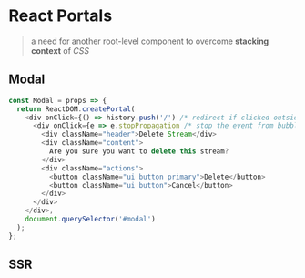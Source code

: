 # React Portals
> a need for another root-level component to overcome **stacking context** of *CSS*

## Modal
```javascript
const Modal = props => {
  return ReactDOM.createPortal(
    <div onClick={() => history.push('/') /* redirect if clicked outside of the modal, *used custom `history` */} className="ui dimmer modals visible active">
      <div onClick={e => e.stopPropagation /* stop the event from bubbling up */} className="ui standard modal visible active">
        <div className="header">Delete Stream</div>
        <div className="content">
          Are you sure you want to delete this stream?
        </div>
        <div className="actions">
          <button className="ui button primary">Delete</button>
          <button className="ui button">Cancel</button>
        </div>
      </div>
    </div>,
    document.querySelector('#modal')
  );
};
```

## SSR